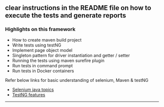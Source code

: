 ## clear instructions in the README file on how to execute the tests and generate reports

 

### Highlights on this framework 
* How to create maven build project 
* Write tests using testNG
* Implement page object model
* Singleton pattern for driver instantiation and getter / setter
* Running the tests using maven surefire plugin
* Run tests in command prompt
* Run tests in Docker containers


Refer below links for basic understanding of selenium, Maven & testNG
* [Selenium java topics](https://youtube.com/playlist?list=PLPO0LFyCaSo22dffCqWdwyxOxdA1KgtJ7)  
* [TestNG features](https://youtube.com/playlist?list=PLPO0LFyCaSo3gshbTOWezIzAqiJSHc2H-)  

-----------------
